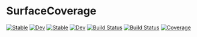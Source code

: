 # SurfaceCoverage

[![Stable](https://img.shields.io/badge/docs-stable-blue.svg)](https://vinodjanardhanan.github.io/SurfaceCoverage.jl/stable/)
[![Dev](https://img.shields.io/badge/docs-dev-blue.svg)](https://vinodjanardhanan.github.io/SurfaceCoverage.jl/dev/)
[![Stable](https://img.shields.io/badge/docs-stable-blue.svg)](https://vinodjanardhanan.github.io/SurfaceCoverage.jl/stable/)
[![Dev](https://img.shields.io/badge/docs-dev-blue.svg)](https://vinodjanardhanan.github.io/SurfaceCoverage.jl/dev/)
[![Build Status](https://github.com/vinodjanardhanan/SurfaceCoverage.jl/actions/workflows/CI.yml/badge.svg?branch=main)](https://github.com/vinodjanardhanan/SurfaceCoverage.jl/actions/workflows/CI.yml?query=branch%3Amain)
[![Build Status](https://travis-ci.com/vinodjanardhanan/SurfaceCoverage.jl.svg?branch=main)](https://travis-ci.com/vinodjanardhanan/SurfaceCoverage.jl)
[![Coverage](https://codecov.io/gh/vinodjanardhanan/SurfaceCoverage.jl/branch/main/graph/badge.svg)](https://codecov.io/gh/vinodjanardhanan/SurfaceCoverage.jl)
